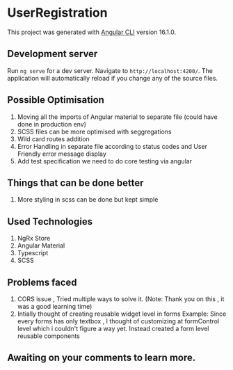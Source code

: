 # UserRegistration

This project was generated with [Angular CLI](https://github.com/angular/angular-cli) version 16.1.0.

## Development server

Run `ng serve` for a dev server. Navigate to `http://localhost:4200/`. The application will automatically reload if you change any of the source files.

## Possible Optimisation
1. Moving all the imports of Angular material to separate file (could have done in production env)
2. SCSS files can be more optimised with seggregations
3. Wild card routes addition
4. Error Handling in separate file according to status codes and User Friendly error message display
5. Add test specification we need to do core testing via angular

## Things that can be done better
1. More styling in scss can be done but kept simple

## Used Technologies
1. NgRx Store
2. Angular Material
3. Typescript
4. SCSS

## Problems faced
1. CORS issue , Tried multiple ways to solve it. (Note: Thank you on this , it was a good learning time)
2. Intially thought of creating reusable widget level in forms 
   Example: Since every forms has only textbox , I thought of customizing at formControl level which i couldn't figure a way yet.
   Instead created a form level reusable components

## Awaiting on your comments to learn more.
